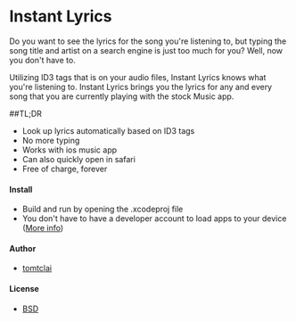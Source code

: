 # Instant Lyrics
Do you want to see the lyrics for the song you're listening to, but typing the song title and artist on a search engine is just too much for you? Well, now you don't have to.

Utilizing ID3 tags that is on your audio files, Instant Lyrics knows what you're listening to. Instant Lyrics brings you the lyrics for any and every song that you are currently playing with the stock Music app. 

##TL;DR
 - Look up lyrics automatically based on ID3 tags
 - No more typing
 - Works with ios music app
 - Can also quickly open in safari
 - Free of charge, forever 

#### Install
* Build and run by opening the .xcodeproj file
* You don't have to have a developer account to load apps to your device ([More info](http://bouk.co/blog/sideload-iphone/))

#### Author
* [tomtclai](https://github.com/tomtclai)

#### License
* [BSD](License.txt)
